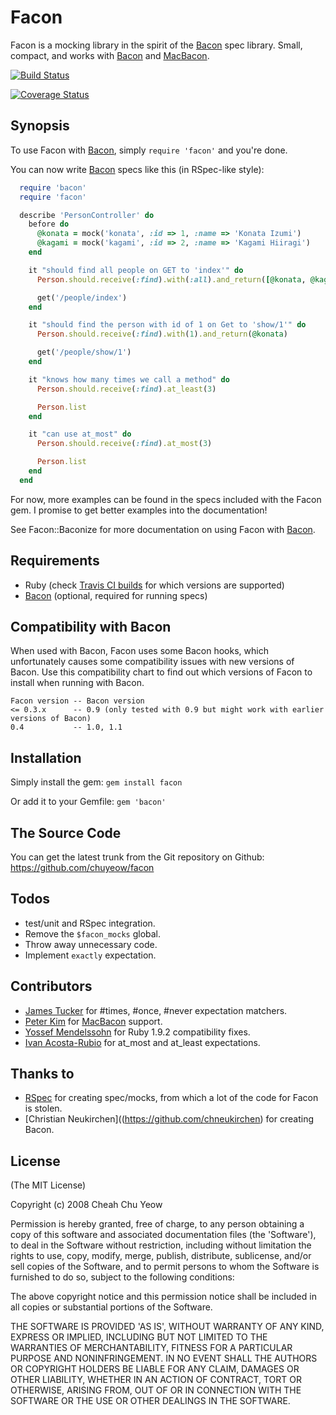 Facon
=====

Facon is a mocking library in the spirit of the [Bacon](https://github.com/chneukirchen/bacon) spec library. Small, compact, and works with [Bacon](https://github.com/chneukirchen/bacon) and [MacBacon](https://github.com/alloy/MacBacon).

[![Build Status](https://travis-ci.org/chuyeow/facon.png)](https://travis-ci.org/chuyeow/facon)

[![Coverage Status](https://coveralls.io/repos/chuyeow/facon/badge.png)](https://coveralls.io/r/chuyeow/facon)

Synopsis
--------

To use Facon with [Bacon](https://github.com/chneukirchen/bacon), simply `require 'facon'` and you're done.

You can now write [Bacon](https://github.com/chneukirchen/bacon) specs like this (in RSpec-like style):

```ruby
  require 'bacon'
  require 'facon'

  describe 'PersonController' do
    before do
      @konata = mock('konata', :id => 1, :name => 'Konata Izumi')
      @kagami = mock('kagami', :id => 2, :name => 'Kagami Hiiragi')
    end

    it "should find all people on GET to 'index'" do
      Person.should.receive(:find).with(:all).and_return([@konata, @kagami])

      get('/people/index')
    end

    it "should find the person with id of 1 on Get to 'show/1'" do
      Person.should.receive(:find).with(1).and_return(@konata)

      get('/people/show/1')
    end

    it "knows how many times we call a method" do
      Person.should.receive(:find).at_least(3)

      Person.list
    end

    it "can use at_most" do
      Person.should.receive(:find).at_most(3)

      Person.list
    end
  end
```

For now, more examples can be found in the specs included with the Facon gem. I promise to get better examples into the documentation!

See Facon::Baconize for more documentation on using Facon with [Bacon](https://github.com/chneukirchen/bacon).

Requirements
------------

* Ruby (check [Travis CI builds](https://travis-ci.org/chuyeow/facon) for which versions are supported)
* [Bacon](https://github.com/chneukirchen/bacon) (optional, required for running specs)

Compatibility with Bacon
------------------------

When used with Bacon, Facon uses some Bacon hooks, which unfortunately causes some compatibility issues with new versions of Bacon. Use this compatibility chart to find out which versions of Facon to install when running with Bacon.

```
Facon version -- Bacon version
<= 0.3.x      -- 0.9 (only tested with 0.9 but might work with earlier versions of Bacon)
0.4           -- 1.0, 1.1
```

Installation
------------

Simply install the gem:
  `gem install facon`

Or add it to your Gemfile:
  `gem 'bacon'`

The Source Code
---------------

You can get the latest trunk from the Git repository on Github:
  <https://github.com/chuyeow/facon>

Todos
-----

* test/unit and RSpec integration.
* Remove the `$facon_mocks` global.
* Throw away unnecessary code.
* Implement `exactly` expectation.

Contributors
------------

* [James Tucker](https://github.com/raggi) for #times, #once, #never expectation matchers.
* [Peter Kim](https://github.com/petejkim) for [MacBacon](https://github.com/alloy/MacBacon) support.
* [Yossef Mendelssohn](https://github.com/ymendel) for Ruby 1.9.2 compatibility fixes.
* [Ivan Acosta-Rubio](https://github.com/ivanacostarubio) for at_most and at_least expectations.

Thanks to
---------

* [RSpec](http://rspec.info/) for creating spec/mocks, from which a lot of the code for Facon is stolen.
* [Christian Neukirchen]((https://github.com/chneukirchen) for creating Bacon.

License
-------

(The MIT License)

Copyright (c) 2008 Cheah Chu Yeow

Permission is hereby granted, free of charge, to any person obtaining
a copy of this software and associated documentation files (the
'Software'), to deal in the Software without restriction, including
without limitation the rights to use, copy, modify, merge, publish,
distribute, sublicense, and/or sell copies of the Software, and to
permit persons to whom the Software is furnished to do so, subject to
the following conditions:

The above copyright notice and this permission notice shall be
included in all copies or substantial portions of the Software.

THE SOFTWARE IS PROVIDED 'AS IS', WITHOUT WARRANTY OF ANY KIND,
EXPRESS OR IMPLIED, INCLUDING BUT NOT LIMITED TO THE WARRANTIES OF
MERCHANTABILITY, FITNESS FOR A PARTICULAR PURPOSE AND NONINFRINGEMENT.
IN NO EVENT SHALL THE AUTHORS OR COPYRIGHT HOLDERS BE LIABLE FOR ANY
CLAIM, DAMAGES OR OTHER LIABILITY, WHETHER IN AN ACTION OF CONTRACT,
TORT OR OTHERWISE, ARISING FROM, OUT OF OR IN CONNECTION WITH THE
SOFTWARE OR THE USE OR OTHER DEALINGS IN THE SOFTWARE.
